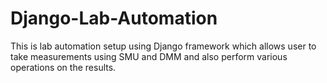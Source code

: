 # Django-Lab-Automation
This is lab automation setup using Django framework which allows user to take measurements using SMU and DMM and also perform various operations on the results.
